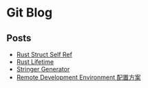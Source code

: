 # Git Blog

## Posts 
- [Rust Struct Self Ref](https://github.com/linbuxiao/gitblog/issues/11) 
- [Rust Lifetime](https://github.com/linbuxiao/gitblog/issues/10) 
- [Stringer Generator](https://github.com/linbuxiao/gitblog/issues/9) 
- [Remote Development Environment 配置方案](https://github.com/linbuxiao/gitblog/issues/1)
